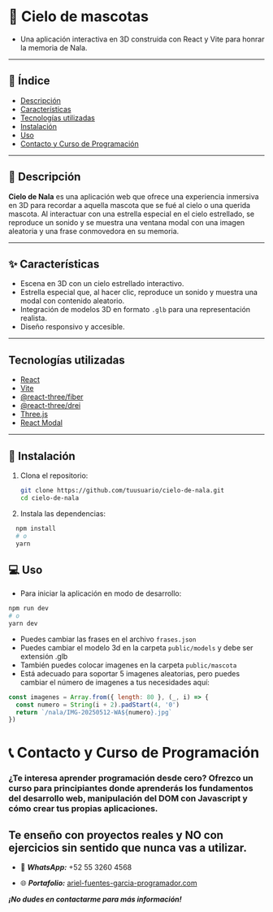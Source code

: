 # 🌟 Cielo de mascotas

- Una aplicación interactiva en 3D construida con React y Vite para honrar la memoria de Nala.

---

## 📖 Índice

- [Descripción](#-descripción)
- [Características](#-características)
- [Tecnologías utilizadas](#-tecnologías-utilizadas)
- [Instalación](#-instalación)
- [Uso](#-uso)
- [Contacto y Curso de Programación](#-contacto-y-curso-de-programación)

---

## 🐾 Descripción

**Cielo de Nala** es una aplicación web que ofrece una experiencia inmersiva en 3D para recordar a aquella mascota que se fué al cielo o una querida mascota. Al interactuar con una estrella especial en el cielo estrellado, se reproduce un sonido y se muestra una ventana modal con una imagen aleatoria y una frase conmovedora en su memoria.

---

## ✨ Características

- Escena en 3D con un cielo estrellado interactivo.
- Estrella especial que, al hacer clic, reproduce un sonido y muestra una modal con contenido aleatorio.
- Integración de modelos 3D en formato `.glb` para una representación realista.
- Diseño responsivo y accesible.

---

## Tecnologías utilizadas

- [React](https://reactjs.org/)
- [Vite](https://vitejs.dev/)
- [@react-three/fiber](https://github.com/pmndrs/react-three-fiber)
- [@react-three/drei](https://github.com/pmndrs/drei)
- [Three.js](https://threejs.org/)
- [React Modal](https://github.com/reactjs/react-modal)

---

## 🚀 Instalación

1. Clona el repositorio:
   ```bash
   git clone https://github.com/tuusuario/cielo-de-nala.git
   cd cielo-de-nala
2. Instala las dependencias:
```bash
  npm install
  # o
  yarn
```

## 💻 Uso
- Para iniciar la aplicación en modo de desarrollo:
```bash
npm run dev
# o
yarn dev
```

- Puedes cambiar las frases en el archivo `frases.json`
- Puedes cambiar el modelo 3d en la carpeta `public/models` y debe ser extensión .glb
- También puedes colocar imagenes en la carpeta `public/mascota`
- Está adecuado para soportar 5 imagenes aleatorias, pero puedes cambiar el número de imagenes a tus necesidades aquí:
```js
const imagenes = Array.from({ length: 80 }, (_, i) => {
  const numero = String(i + 2).padStart(4, '0')
  return `/nala/IMG-20250512-WA${numero}.jpg`
})
```

# 📞 Contacto y Curso de Programación
### ¿Te interesa aprender programación desde cero? Ofrezco un curso para principiantes donde aprenderás los fundamentos del desarrollo web, manipulación del DOM con Javascript y cómo crear tus propias aplicaciones.

## Te enseño con proyectos reales y NO con ejercicios sin sentido que nunca vas a utilizar.

- 📱 ***WhatsApp:*** +52 55 3260 4568

- 🌐 ***Portafolio:*** [ariel-fuentes-garcia-programador.com](https://ariel-fuentes-garcia-programador.com)

***¡No dudes en contactarme para más información!***